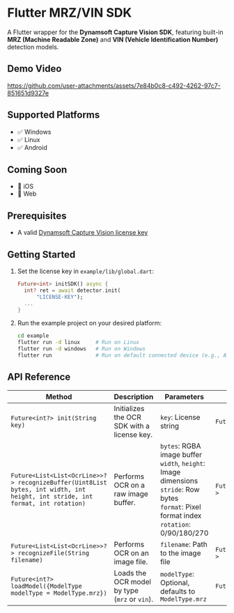 # Flutter MRZ/VIN SDK 

A Flutter wrapper for the **Dynamsoft Capture Vision SDK**, featuring built-in **MRZ (Machine Readable Zone)** and **VIN (Vehicle Identification Number)** detection models.

## Demo Video
https://github.com/user-attachments/assets/7e84b0c8-c492-4262-97c7-851651d9327e


## Supported Platforms
- ✅ Windows
- ✅ Linux
- ✅ Android

## Coming Soon
- 🚧 iOS
- 🚧 Web


## Prerequisites
- A valid [Dynamsoft Capture Vision license key](https://www.dynamsoft.com/customer/license/trialLicense/?product=dcv&package=cross-platform)

## Getting Started
1. Set the license key in `example/lib/global.dart`:

    ```dart
    Future<int> initSDK() async {
      int? ret = await detector.init(
          "LICENSE-KEY");
      ...
    }
    ```
2. Run the example project on your desired platform:

    ```bash
    cd example
    flutter run -d linux     # Run on Linux
    flutter run -d windows   # Run on Windows
    flutter run              # Run on default connected device (e.g., Android)
    ```

## API Reference

| Method                                                                 | Description                                             | Parameters                                                                                                                                                     | Return Type                        |
|------------------------------------------------------------------------|---------------------------------------------------------|----------------------------------------------------------------------------------------------------------------------------------------------------------------|------------------------------------|
| `Future<int?> init(String key)`                                        | Initializes the OCR SDK with a license key.             | `key`: License string                                                                                                                                            | `Future<int?>`                     |
| `Future<List<List<OcrLine>>?> recognizeBuffer(Uint8List bytes, int width, int height, int stride, int format, int rotation)` | Performs OCR on a raw image buffer.                    | `bytes`: RGBA image buffer  <br> `width`, `height`: Image dimensions <br> `stride`: Row bytes <br> `format`: Pixel format index <br> `rotation`: 0/90/180/270 | `Future<List<List<OcrLine>>?>`    |
| `Future<List<List<OcrLine>>?> recognizeFile(String filename)`       | Performs OCR on an image file.                          | `filename`: Path to the image file                                                                                                                              | `Future<List<List<OcrLine>>?>`    |
| `Future<int?> loadModel({ModelType modelType = ModelType.mrz})`       | Loads the OCR model by type (`mrz` or `vin`).           | `modelType`: Optional, defaults to `ModelType.mrz`                                                                                                              | `Future<int?>`                     |
